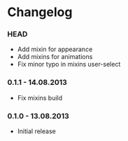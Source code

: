 # Changelog

### HEAD

* Add mixin for appearance
* Add mixins for animations
* Fix minor typo in mixins user-select

### 0.1.1 - 14.08.2013

* Fix mixins build

### 0.1.0 - 13.08.2013

* Initial release
